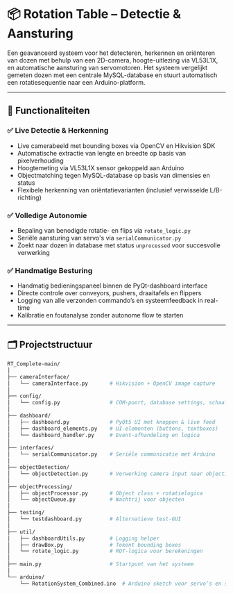# 📦 Rotation Table – Detectie & Aansturing

Een geavanceerd systeem voor het detecteren, herkennen en oriënteren van dozen met behulp van een 2D-camera, hoogte-uitlezing via VL53L1X, en automatische aansturing van servomotoren. Het systeem vergelijkt gemeten dozen met een centrale MySQL-database en stuurt automatisch een rotatiesequentie naar een Arduino-platform.

---

## 🔧 Functionaliteiten

### ✅ Live Detectie & Herkenning
- Live camerabeeld met bounding boxes via OpenCV en Hikvision SDK  
- Automatische extractie van lengte en breedte op basis van pixelverhouding  
- Hoogtemeting via VL53L1X sensor gekoppeld aan Arduino  
- Objectmatching tegen MySQL-database op basis van dimensies en status  
- Flexibele herkenning van oriëntatievarianten (inclusief verwisselde L/B-richting)

### ✅ Volledige Autonomie
- Bepaling van benodigde rotatie- en flips via `rotate_logic.py`  
- Seriële aansturing van servo's via `serialCommunicator.py`  
- Zoekt naar dozen in database met status `unprocessed` voor succesvolle verwerking  

### ✅ Handmatige Besturing
- Handmatig bedieningspaneel binnen de PyQt-dashboard interface  
- Directe controle over conveyors, pushers, draaitafels en flippers  
- Logging van alle verzonden commando’s en systeemfeedback in real-time  
- Kalibratie en foutanalyse zonder autonome flow te starten

---

## 🗂 Projectstructuur

```bash
RT_Complete-main/
│
├── cameraInterface/
│   └── cameraInterface.py       # Hikvision + OpenCV image capture
│
├── config/
│   └── config.py                # COM-poort, database settings, schaal
│
├── dashboard/
│   ├── dashboard.py             # PyQt5 UI met knoppen & live feed
│   ├── dashboard_elements.py    # UI-elementen (buttons, textboxes)
│   └── dashboard_handler.py     # Event-afhandeling en logica
│
├── interfaces/
│   └── serialCommunicator.py    # Seriële communicatie met Arduino
│
├── objectDetection/
│   └── objectDetection.py       # Verwerking camera input naar objectinfo
│
├── objectProcessing/
│   ├── objectProcessor.py       # Object class + rotatielogica
│   └── objectQueue.py           # Wachtrij voor objecten
│
├── testing/
│   └── testdashboard.py         # Alternatieve test-GUI
│
├── util/
│   ├── dashboardUtils.py        # Logging helper
│   ├── drawBox.py               # Tekent bounding boxes
│   └── rotate_logic.py          # ROT-logica voor berekeningen
│
├── main.py                      # Startpunt van het systeem
│
└── arduino/
    └── RotationSystem_Combined.ino  # Arduino sketch voor servo’s en sensors
